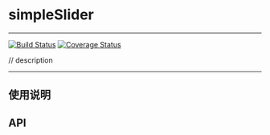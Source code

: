 # simpleSlider

---

[![Build Status](https://secure.travis-ci.org/aralejs/simpleSlider.png)](https://travis-ci.org/moe/simpleSlider)
[![Coverage Status](https://coveralls.io/repos/aralejs/simpleSlider/badge.png?branch=master)](https://coveralls.io/r/moe/simpleSlider)


// description

---

## 使用说明


## API
